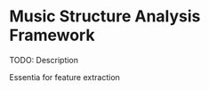 Music Structure Analysis Framework
==================================

TODO: Description

Essentia for feature extraction